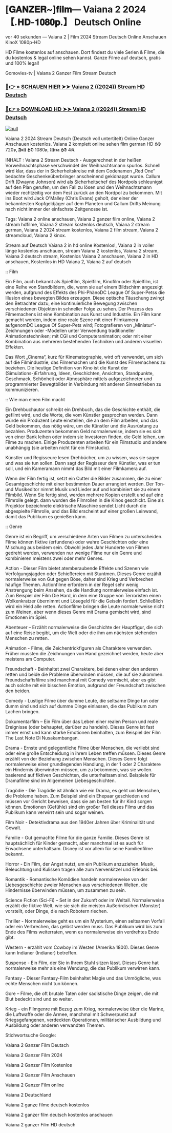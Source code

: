 # [𝐆𝐀𝐍𝐙𝐄𝐑~]𝐟𝐢𝐥𝐦— Vaiana 2 2024 【.𝐇𝐃-𝟏𝟎𝟖𝟎𝐩.】 Deutsch Online


vor 40 sekunden — Vaiana 2 | Film 2024 Stream Deutsch Online Anschauen KinoX 1080p-HD

HD Filme kostenlos auf anschauen. Dort findest du viele Serien & Filme, die du kostenlos & legal online sehen kannst. Ganze Filme auf deutsch, gratis und 100% legal!

Gomovies-tv | Vaiana 2 Ganzer Film Stream Deutsch

### [🔴👉 » SCHAUEN HIER ➤➤ Vaiana 2 ((2024)) Stream HD Deutsch](http://r-movies.com/de/movie/1241982/vaiana-2-gitcode)

### [🔴👉 » DOWNLOAD HD ➤➤ Vaiana 2 ((2024)) Stream HD Deutsch](http://r-movies.com/de/movie/1241982/vaiana-2-gitcode)

[![null](https://static.wixstatic.com/media/855a25_043b5abeb4ae4d35ac003198e7fe56ed~mv2.gif)](http://r-movies.com/de/movie/1241982/vaiana-2-gitcode)

Vaiana 2 2024 Stream Deutsch (Deutsch voll untertitelt) Online Ganzer Anschauen kostenlos. Vaiana 2 komplett online sehen film german HD 𝕳𝕯 720𝖕, 𝕱𝖚𝖑𝖑 𝕳𝕯 1080𝖕, 𝖀𝖑𝖙𝖗𝖆 𝕳𝕯 4𝕶.

INHALT : Vaiana 2 Stream Deutsch - Ausgerechnet in der heißen Vorweihnachtsphase verschwindet der Weihnachtsmann spurlos. Schnell wird klar, dass der in Sicherheitskreise mit dem Codenamen „Red One“ bedachte Geschenkeüberbringer anscheinend gekidnappt wurde. Callum Drift (Dwayne Johnson) wird als Sicherheitschef des Nordpols schleunigst auf den Plan gerufen, um den Fall zu lösen und den Weihnachtsmann wieder rechtzeitig vor dem Fest zurück an den Nordpol zu bekommen. Mit ins Boot wird Jack O'Malley (Chris Evans) geholt, der einer der bekanntesten Kopfgeldjäger auf dem Planeten und Callum Drifts Meinung nach nicht immer der einfachste Zeitgenosse ist.

Tags: Vaiana 2 online anschauen, Vaiana 2 ganzer film online, Vaiana 2 stream hdfilme, Vaiana 2 stream kostenlos deutsch, Vaiana 2 stream german, Vaiana 2 2024 stream kostenlos, Vaiana 2 film stream, Vaiana 2 streamcloud, Vaiana 2 kinox.

Stream auf Deutsch Vaiana 2 in hd online Kostenlos!, Vaiana 2 in voller länge kostenlos anschauen, stream Vaiana 2 kostenlos, Vaiana 2 stream, Vaiana 2 deutsch stream, Kostenlos Vaiana 2 anschauen, Vaiana 2 in HD anschauen, Kostenlos in HD Vaiana 2, Vaiana 2 auf deutsch

:: Film

Ein Film, auch bekannt als Spielfilm, Spielfilm, Kinofilm oder Spielfilm, ist eine Reihe von Standbildern, die, wenn sie auf einem Bildschirm angezeigt werden, aufgrund des Effekts des Phi-PhänoDC League Of Super-Petss die Illusion eines bewegten Bildes erzeugen. Diese optische Täuschung zwingt den Betrachter dazu, eine kontinuierliche Bewegung zwischen verschiedenen Objekten in schneller Folge zu sehen. Der Prozess des Filmemachens ist eine Kombination aus Kunst und Industrie. Ein Film kann gemacht werden, indem eine reale Szene mit einer Filmkamera aufgenomDC League Of Super-Pets wird; Fotografieren von „Miniatur“-Zeichnungen oder -Modellen unter Verwendung traditioneller Animationstechniken; mit CGI und Computeranimation; oder mit einer Kombination aus mehreren bestehenden Techniken und anderen visuellen Effekten.

Das Wort „Cinema“, kurz für Kinematographie, wird oft verwendet, um sich auf die Filmindustrie, das Filmemachen und die Kunst des Filmemachens zu beziehen. Die heutige Definition von Kino ist die Kunst der (Simulations-)Erfahrung, Ideen, Geschichten, Ansichten, Standpunkte, Geschmack, Schönheit oder Atmosphäre mittels aufgezeichneter und programmierter Bewegtbilder in Verbindung mit anderen Sinnestrieben zu kommunizieren.

:: Wie man einen Film macht

Ein Drehbuchautor schreibt ein Drehbuch, das die Geschichte enthält, die gefilmt wird, und die Worte, die vom Künstler gesprochen werden. Dann würde ein Produzent Leute einstellen, die an dem Film arbeiten, und das Geld bekommen, das nötig wäre, um die Künstler und die Ausrüstung zu bezahlen. Produzenten bekommen Geld normalerweise, indem sie es sich von einer Bank leihen oder indem sie Investoren finden, die Geld leihen, um Filme zu machen. Einige Produzenten arbeiten für ein Filmstudio und andere unabhängig (sie arbeiten nicht für ein Filmstudio).

Künstler und Regisseure lesen Drehbücher, um zu wissen, was sie sagen und was sie tun sollen. Dann sagt der Regisseur dem Künstler, was er tun soll, und ein Kameramann nimmt das Bild mit einer Filmkamera auf.

Wenn der Film fertig ist, setzt ein Cutter die Bilder zusammen, die zu einer Gesamtgeschichte mit einer bestimmten Dauer arrangiert werden. Der Ton- und Musikeditor nimmt Musik und Lieder auf und kombiniert sie zu einem Filmbild. Wenn Sie fertig sind, werden mehrere Kopien erstellt und auf eine Filmrolle gelegt. dann wurden die Filmrollen in die Kinos geschickt. Eine als Projektor bezeichnete elektrische Maschine sendet Licht durch die abgespielte Filmrolle, und das Bild erscheint auf einer großen Leinwand, damit das Publikum es genießen kann.

:: Genre

Genre ist ein Begriff, um verschiedene Arten von Filmen zu unterscheiden. Filme können fiktive (erfundene) oder wahre Geschichten oder eine Mischung aus beidem sein. Obwohl jedes Jahr Hunderte von Filmen gedreht werden, verwenden nur wenige Filme nur ein Genre und kombinieren meistens zwei oder mehr Genres.

Action - Dieser Film bietet atemberaubende Effekte und Szenen wie Verfolgungsjagden oder Schießereien mit Stuntmen. Dieses Genre erzählt normalerweise von Gut gegen Böse, daher sind Krieg und Verbrechen häufige Themen. Actionfilme erfordern in der Regel sehr wenig Anstrengung beim Ansehen, da die Handlung normalerweise einfach ist. Zum Beispiel der Film Die Hard, in dem eine Gruppe von Terroristen einen Wolkenkratzer übernimmt und Lösegeld für die Geiseln fordert. Schließlich wird ein Held alle retten. Actionfilme bringen die Leute normalerweise nicht zum Weinen, aber wenn dieses Genre mit Drama gemischt wird, sind Emotionen im Spiel.

Abenteuer – Erzählt normalerweise die Geschichte der Hauptfigur, die sich auf eine Reise begibt, um die Welt oder die ihm am nächsten stehenden Menschen zu retten.

Animation - Filme, die Zeichentrickfiguren als Charaktere verwenden. Früher mussten die Zeichnungen von Hand gezeichnet werden, heute aber meistens am Computer.

Freundschaft - Beinhaltet zwei Charaktere, bei denen einer den anderen retten und beide die Probleme überwinden müssen, die auf sie zukommen. Freundschaftsfilme sind manchmal mit Comedy vermischt, aber es gibt auch solche mit ein bisschen Emotion, aufgrund der Freundschaft zwischen den beiden.

Comedy - Lustige Filme über dumme Leute, die seltsame Dinge tun oder dumm sind und sich auf dumme Dinge einlassen, die das Publikum zum Lachen bringen.

Dokumentarfilm – Ein Film über das Leben einer realen Person und reale Ereignisse (oder behauptet, darüber zu handeln). Dieses Genre ist fast immer ernst und kann starke Emotionen beinhalten, zum Beispiel der Film The Last Note Di Nusakambangan.

Drama - Ernste und gelegentliche Filme über Menschen, die verliebt sind oder eine große Entscheidung in ihrem Leben treffen müssen. Dieses Genre erzählt von der Beziehung zwischen Menschen. Dieses Genre folgt normalerweise einer grundlegenden Handlung, in der 1 oder 2 Charaktere ein Hindernis überwinden müssen, um zu bekommen, was sie wollen. basierend auf fiktiven Geschichten, die unterhaltsam sind. Beispiele für Dramafilme sind im Allgemeinen Liebesgeschichten.

Tragödie - Die Tragödie ist ähnlich wie ein Drama, es geht um Menschen, die Probleme haben. Zum Beispiel sind ein Ehepaar geschieden und müssen vor Gericht beweisen, dass sie am besten für ihr Kind sorgen können. Emotionen (Gefühle) sind ein großer Teil dieses Films und das Publikum kann verwirrt sein und sogar weinen.

Film Noir - Detektivdrama aus den 1940er Jahren über Kriminalität und Gewalt.

Familie - Gut gemachte Filme für die ganze Familie. Dieses Genre ist hauptsächlich für Kinder gemacht, aber manchmal ist es auch für Erwachsene unterhaltsam. Disney ist vor allem für seine Familienfilme bekannt.

Horror - Ein Film, der Angst nutzt, um ein Publikum anzuziehen. Musik, Beleuchtung und Kulissen tragen alle zum Nervenkitzel und Erlebnis bei.

Romantik - Romantische Komödien handeln normalerweise von der Liebesgeschichte zweier Menschen aus verschiedenen Welten, die Hindernisse überwinden müssen, um zusammen zu sein.

Science Fiction (Sci-Fi) – Set in der Zukunft oder im Weltall. Normalerweise erzählt die fiktive Welt, wie sie sich die meisten Außerirdischen (Monster) vorstellt, oder Dinge, die nach Robotern riechen.

Thriller - Normalerweise geht es um ein Mysterium, einen seltsamen Vorfall oder ein Verbrechen, das gelöst werden muss. Das Publikum wird bis zum Ende des Films weiterraten, wenn es normalerweise ein verdrehtes Ende gibt.

Western - erzählt vom Cowboy im Westen (Amerika 1800). Dieses Genre kann Indianer (Indianer) betreffen.

Suspense - Ein Film, der Sie in Ihrem Stuhl sitzen lässt. Dieses Genre hat normalerweise mehr als eine Wendung, die das Publikum verwirren kann.

Fantasy - Dieser Fantasy-Film beinhaltet Magie und das Unmögliche, was echte Menschen nicht tun können.

Gore – Filme, die oft brutale Taten oder sadistische Dinge zeigen, die mit Blut bedeckt sind und so weiter.

Krieg – ein Filmgenre mit Bezug zum Krieg, normalerweise über die Marine, die Luftwaffe oder die Armee, manchmal mit Schwerpunkt auf Kriegsgefangenen, verdeckten Operationen, militärischer Ausbildung und Ausbildung oder anderen verwandten Themen.

Stichwortsuche Google:

Vaiana 2 Ganzer Film Deutsch

Vaiana 2 Ganzer Film 2024

Vaiana 2 Ganzer Film Kostenlos

Vaiana 2 Ganzer Film Anschauen

Vaiana 2 Ganzer Film online

Vaiana 2 Deutschland

Vaiana 2 ganze filme deutsch kostenlos

Vaiana 2 ganzer film deutsch kostenlos anschauen

Vaiana 2 ganzer Film HD deutsch
